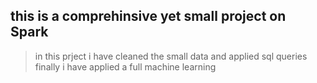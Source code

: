 ## this is a comprehinsive yet small project on Spark

> in this prject i have cleaned the small data 
and applied sql queries 
finally i have applied a full machine learning 